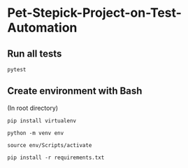 # Pet-Stepick-Project-on-Test-Automation
## Run all tests
```
pytest
```
## Create environment with Bash
(In root directory)
```
pip install virtualenv
```
```
python -m venv env
```
```
source env/Scripts/activate
```
```
pip install -r requirements.txt
```